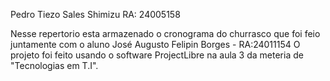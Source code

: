 Pedro Tiezo Sales Shimizu RA: 24005158

Nesse repertorio esta armazenado o cronograma do churrasco que foi feio juntamente com o aluno  José Augusto Felipin Borges - RA:24011154
O projeto foi feito usando o software ProjectLibre na aula 3 da meteria de "Tecnologias em T.I".

